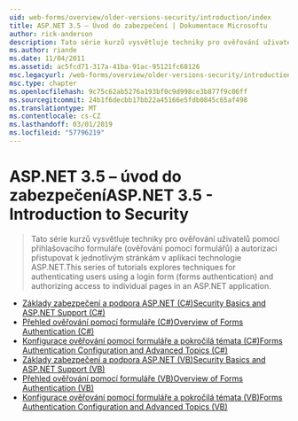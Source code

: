 ```yaml
---
uid: web-forms/overview/older-versions-security/introduction/index
title: ASP.NET 3.5 – Úvod do zabezpečení | Dokumentace Microsoftu
author: rick-anderson
description: Tato série kurzů vysvětluje techniky pro ověřování uživatelů pomocí přihlašovacího formuláře (ověřování pomocí formulářů) a autorizaci přistupovat k jednotlivým stránkám v...
ms.author: riande
ms.date: 11/04/2011
ms.assetid: ac5fcd71-317a-41ba-91ac-95121fc68126
msc.legacyurl: /web-forms/overview/older-versions-security/introduction
msc.type: chapter
ms.openlocfilehash: 9c75c62ab5276a193bf0c9d998ce3b877f9c06ff
ms.sourcegitcommit: 24b1f6decbb17bb22a45166e5fdb0845c65af498
ms.translationtype: MT
ms.contentlocale: cs-CZ
ms.lasthandoff: 03/01/2019
ms.locfileid: "57796219"
---
```

<a name="aspnet-35---introduction-to-security"></a><span data-ttu-id="0103d-103">ASP.NET 3.5 – úvod do zabezpečení</span><span class="sxs-lookup"><span data-stu-id="0103d-103">ASP.NET 3.5 - Introduction to Security</span></span>
====================
> <span data-ttu-id="0103d-104">Tato série kurzů vysvětluje techniky pro ověřování uživatelů pomocí přihlašovacího formuláře (ověřování pomocí formulářů) a autorizaci přistupovat k jednotlivým stránkám v aplikaci technologie ASP.NET.</span><span class="sxs-lookup"><span data-stu-id="0103d-104">This series of tutorials explores techniques for authenticating users using a login form (forms authentication) and authorizing access to individual pages in an ASP.NET application.</span></span>


- [<span data-ttu-id="0103d-105">Základy zabezpečení a podpora ASP.NET (C#)</span><span class="sxs-lookup"><span data-stu-id="0103d-105">Security Basics and ASP.NET Support (C#)</span></span>](security-basics-and-asp-net-support-cs.md)
- [<span data-ttu-id="0103d-106">Přehled ověřování pomocí formuláře (C#)</span><span class="sxs-lookup"><span data-stu-id="0103d-106">Overview of Forms Authentication (C#)</span></span>](an-overview-of-forms-authentication-cs.md)
- [<span data-ttu-id="0103d-107">Konfigurace ověřování pomocí formuláře a pokročilá témata (C#)</span><span class="sxs-lookup"><span data-stu-id="0103d-107">Forms Authentication Configuration and Advanced Topics (C#)</span></span>](forms-authentication-configuration-and-advanced-topics-cs.md)
- [<span data-ttu-id="0103d-108">Základy zabezpečení a podpora ASP.NET (VB)</span><span class="sxs-lookup"><span data-stu-id="0103d-108">Security Basics and ASP.NET Support (VB)</span></span>](security-basics-and-asp-net-support-vb.md)
- [<span data-ttu-id="0103d-109">Přehled ověřování pomocí formuláře (VB)</span><span class="sxs-lookup"><span data-stu-id="0103d-109">Overview of Forms Authentication (VB)</span></span>](an-overview-of-forms-authentication-vb.md)
- [<span data-ttu-id="0103d-110">Konfigurace ověřování pomocí formuláře a pokročilá témata (VB)</span><span class="sxs-lookup"><span data-stu-id="0103d-110">Forms Authentication Configuration and Advanced Topics (VB)</span></span>](forms-authentication-configuration-and-advanced-topics-vb.md)
